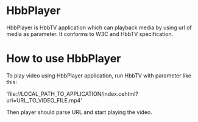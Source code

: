 # HbbPlayer

HbbPlayer is HbbTV application which can playback media by using url of media as parameter. It conforms to W3C and HbbTV specification.

# How to use HbbPlayer

To play video using HbbPlayer application, run HbbTV with parameter like this:

'file://LOCAL_PATH_TO_APPLICATION/index.cehtml?url=URL_TO_VIDEO_FILE.mp4'

Then player should parse URL and start playing the video.
